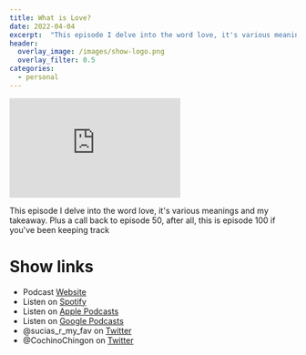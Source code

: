 ```yaml
---
title: What is Love?
date: 2022-04-04
excerpt:  "This episode I delve into the word love, it's various meanings and my takeaway. Plus a call back to episode 50, after all, this is episode 100 if you've been keeping track"
header:
  overlay_image: /images/show-logo.png
  overlay_filter: 0.5
categories:
  - personal
---
```


<iframe src="https://embed.embed.podcasts.apple.com/us/podcast/what-is-love/id1548173787?i=1000556155495&amp;theme=dark" height='175' frameborder='0' allowtransparency='true' allow='encrypted-media''></iframe> 

This episode I delve into the word love, it's various meanings and my takeaway. Plus a call back to episode 50, after all, this is episode 100 if you've been keeping track

# Show links

* <i class='fas fa-link'></i>Podcast [ Website](https://sucias.xyz)
* <i class='fab fa-spotify'></i>Listen on [Spotify](https://open.spotify.com/show/3XjoipCU3QzeIaQAAQpBdW)
* <i class='fas fa-podcast'></i>Listen on [Apple Podcasts](https://podcasts.apple.com/us/podcast/sucias-are-my-favorite/id1548173787)
* <i class='fab fa-google-play'></i>Listen on [Google Podcasts](https://podcasts.google.com/feed/aHR0cHM6Ly9hbmNob3IuZm0vcy80MjI0YzYzYy9wb2RjYXN0L3Jzcw==)
* <i class='fab fa-twitter'></i>@sucias_r_my_fav on [Twitter](https://twitter.com/sucias_r_my_fav)
* <i class='fab fa-twitter'></i>@CochinoChingon on [Twitter](https://twitter.com/cochinochingon)

